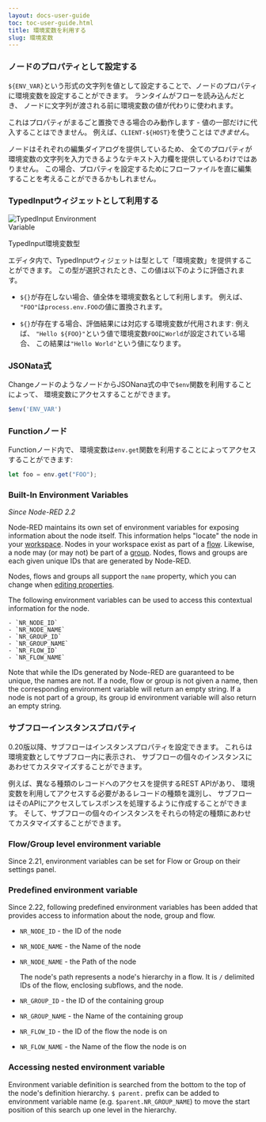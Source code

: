 ```yaml
---
layout: docs-user-guide
toc: toc-user-guide.html
title: 環境変数を利用する
slug: 環境変数
---
```


### ノードのプロパティとして設定する

`${ENV_VAR}`という形式の文字列を値として設定することで、ノードのプロパティに環境変数を設定することができます。
ランタイムがフローを読み込んだとき、
ノードに文字列が渡される前に環境変数の値が代わりに使われます。

これはプロパティがまるごと置換できる場合のみ動作します - 値の一部だけに代入することはできません。
例えば、`CLIENT-${HOST}`を使うことは*できません*。

ノードはそれぞれの編集ダイアログを提供しているため、
全てのプロパティが環境変数の文字列を入力できるようなテキスト入力欄を提供しているわけではありません。
この場合、プロパティを設定するためにフローファイルを直に編集することを考えることができるかもしれません。


### TypedInputウィジェットとして利用する

<div style="width: 222px" class="figure align-right">
  <img src="editor/images/editor-typedInput-envvar-expanded.png" alt="TypedInput Environment Variable">
  <p class="caption">TypedInput環境変数型</p>
</div>


エディタ内で、TypedInputウィジェットは型として「環境変数」を提供することができます。
この型が選択されたとき、この値は以下のように評価されます。

 - `${}`が存在しない場合、値全体を環境変数名として利用します。
   例えば、
   `"FOO"`は`process.env.FOO`の値に置換されます。


 - `${}`が存在する場合、評価結果には対応する環境変数が代用されます:
   例えば、
   `"Hello ${FOO}"`という値で環境変数`FOO`に`World`が設定されている場合、
   この結果は`"Hello World"`という値になります。



### JSONata式

ChangeノードのようなノードからJSONana式の中で`$env`関数を利用することによって、
環境変数にアクセスすることができます。

```javascript
$env('ENV_VAR')
```

### Functionノード

Functionノード内で、
環境変数は`env.get`関数を利用することによってアクセスすることができます:

```javascript
let foo = env.get("FOO");
```

### Built-In Environment Variables

*Since Node-RED 2.2*

Node-RED maintains its own set of environment variables for exposing information about the node itself. This information helps "locate" the node in your [workspace](/docs/user-guide/editor/workspace/index.md). Nodes in your workspace exist as part of a [flow](/docs/user-guide/editor/workspace/flows.md). Likewise, a node may (or may not) be part of a [group](/docs/user-guide/editor/workspace/groups.md). Nodes, flows and groups are each given unique IDs that are generated by Node-RED.

Nodes, flows and groups all support the `name` property, which you can change when [editing properties](/docs/user-guide/editor/workspace/nodes.md#editing-node-properties).

The following environment variables can be used to access this contextual information for the node.

    - `NR_NODE_ID`
    - `NR_NODE_NAME`
    - `NR_GROUP_ID`
    - `NR_GROUP_NAME`
    - `NR_FLOW_ID`
    - `NR_FLOW_NAME`

Note that while the IDs generated by Node-RED are guaranteed to be unique, the names are not. If a node, flow or group is not given a name, then the corresponding environment variable will return an empty string. If a node is not part of a group, its group id environment variable will also return an empty string.

### サブフローインスタンスプロパティ

0.20版以降、サブフローはインスタンスプロパティを設定できます。
これらは環境変数としてサブフロー内に表示され、
サブフローの個々のインスタンスにあわせてカスタマイズすることができます。

例えば、異なる種類のレコードへのアクセスを提供するREST APIがあり、
環境変数を利用してアクセスする必要があるレコードの種類を識別し、
サブフローはそのAPIにアクセスしてレスポンスを処理するように作成することができます。
そして、サブフローの個々のインスタンスをそれらの特定の種類にあわせてカスタマイズすることができます。

### Flow/Group level environment variable 

Since 2.21, environment variables can be set for Flow or Group on their settings panel.

### Predefined environment variable

Since 2.22, following predefined environment variables has been added that provides access to information about the node, group and flow.

- `NR_NODE_ID` - the ID of the node
- `NR_NODE_NAME` - the Name of the node
- `NR_NODE_NAME` - the Path of the node

   The node's path represents a node's hierarchy in a flow.  It is `/`
   delimited IDs of the flow, enclosing subflows, and the node.
- `NR_GROUP_ID` - the ID of the containing group
- `NR_GROUP_NAME` - the Name of the containing group
- `NR_FLOW_ID` - the ID of the flow the node is on
- `NR_FLOW_NAME` - the Name of the flow the node is on

### Accessing nested environment variable

Environment variable definition is searched from the bottom to the top
of the node's definition hierarchy. `$ parent.` prefix can be added to
environment variable name (e.g. `$parent.NR_GROUP_NAME`) to move the
start position of this search up one level in the hierarchy.
